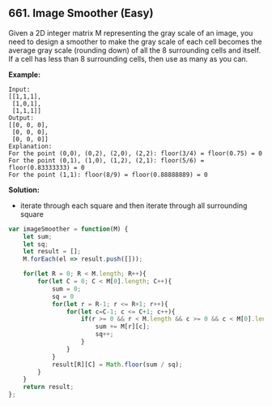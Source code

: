 ## 661. Image Smoother (Easy)
Given a 2D integer matrix M representing the gray scale of an image, you need to design a smoother to make the gray scale of each cell becomes the average gray scale (rounding down) of all the 8 surrounding cells and itself. If a cell has less than 8 surrounding cells, then use as many as you can.

__Example:__
```
Input:
[[1,1,1],
 [1,0,1],
 [1,1,1]]
Output:
[[0, 0, 0],
 [0, 0, 0],
 [0, 0, 0]]
Explanation:
For the point (0,0), (0,2), (2,0), (2,2): floor(3/4) = floor(0.75) = 0
For the point (0,1), (1,0), (1,2), (2,1): floor(5/6) = floor(0.83333333) = 0
For the point (1,1): floor(8/9) = floor(0.88888889) = 0
```
__Solution:__
- iterate through each square and then iterate through all surrounding square
```JavaScript
var imageSmoother = function(M) {
    let sum;
    let sq;
    let result = [];
    M.forEach(el => result.push([]));

    for(let R = 0; R < M.length; R++){
        for(let C = 0; C < M[0].length; C++){
            sum = 0;
            sq = 0
            for(let r = R-1; r <= R+1; r++){
                for(let c=C-1; c <= C+1; c++){
                    if(r >= 0 && r < M.length && c >= 0 && c < M[0].length){
                        sum += M[r][c];
                        sq++;
                    }
                }
            }
            result[R][C] = Math.floor(sum / sq);
        }
    }
    return result;
};
```
